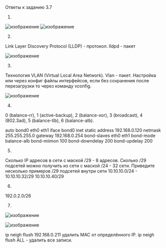 Ответы к заданию 3.7

1.

![изображение](https://user-images.githubusercontent.com/16610642/153714764-89a393fb-dbe0-45d4-bf17-8768063abdb6.png)
![изображение](https://user-images.githubusercontent.com/16610642/153714792-a2d7aabe-c934-4294-a7c7-68641836d574.png)


2.

Link Layer Discovery Protocol (LLDP) - протокол.
lldpd - пакет

![изображение](https://user-images.githubusercontent.com/16610642/153715317-6fb18579-5b94-49a6-ac61-4c13dd928d3d.png)


3.

Технология VLAN (Virtual Local Area Network). 
Vlan - пакет.  Настройка или через конфиг файлы интерфейсов, если без сохранения после перезагрузки то через команду vconfig.

![изображение](https://user-images.githubusercontent.com/16610642/153715858-be62f58d-6fa2-472f-815c-ae63c18e7a22.png)


4.

0 (balance-rr), 1 (active-backup), 2 (balance-xor), 3 (broadcast), 4 (802.3ad), 5 (balance-tlb), 6 (balance-alb).

auto bond0 eth0 eth1
iface bond0 inet static
        address 192.168.0.120
        netmask 255.255.255.0
        gateway 192.168.0.254
        bond-slaves eth0 eth1
        bond-mode balance-alb
        bond-miimon 100
        bond-downdelay 200
        bond-updelay 200

5.

Сколько IP адресов в сети с маской /29  - 8 адресов. Сколько /29 подсетей можно получить из сети с маской /24 - 32 сети.  Приведите несколько примеров /29 подсетей внутри сети 10.10.10.0/24 - 10.10.10.32/29   10.10.10.40/29

6.

192.0.2.0/26

7.
![изображение](https://user-images.githubusercontent.com/16610642/153751761-34056b71-acb8-4756-98c2-f0766500090f.png)

![изображение](https://user-images.githubusercontent.com/16610642/153751787-82eee9ac-661a-42d2-b60e-ca97c81ebc13.png)


ip neigh flush 192.168.0.211 удалить МАС от определённого IP. ip neigh flush ALL  - удалить все записи.









